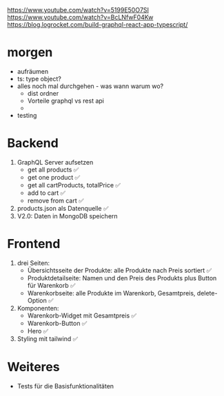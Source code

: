 https://www.youtube.com/watch?v=5199E50O7SI
<br>
https://www.youtube.com/watch?v=BcLNfwF04Kw
<br>
https://blog.logrocket.com/build-graphql-react-app-typescript/

# morgen
- aufräumen
- ts: type object?
- alles noch mal durchgehen - was wann warum wo?
    - dist ordner
    - Vorteile graphql vs rest api
    - 
- testing

# Backend
1. GraphQL Server aufsetzen
    - get all products ✅
    - get one product ✅
    - get all cartProducts, totalPrice ✅
    - add to cart ✅
    - remove from cart ✅
2. products.json als Datenquelle ✅
3. V2.0: Daten in MongoDB speichern

# Frontend
1. drei Seiten: 
    - Übersichtsseite der Produkte: alle Produkte nach Preis sortiert ✅
    - Produktdetailseite: Namen und den Preis des Produkts plus Button für Warenkorb ✅
    - Warenkorbseite: alle Produkte im Warenkorb, Gesamtpreis, delete-Option ✅
2. Komponenten:
    - Warenkorb-Widget mit Gesamtpreis ✅
    - Warenkorb-Button ✅
    - Hero ✅
3. Styling mit tailwind ✅

# Weiteres
- Tests für die Basisfunktionalitäten